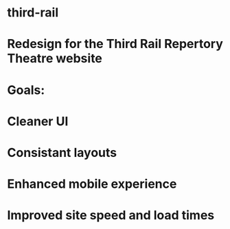 # third-rail

# Redesign for the Third Rail Repertory Theatre website

# Goals:
# Cleaner UI
# Consistant layouts
# Enhanced mobile experience
# Improved site speed and load times
